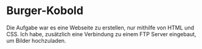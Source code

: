 # Burger-Kobold

Die Aufgabe war es eine Webseite zu erstellen, nur mithilfe von HTML und CSS.
Ich habe, zusätzlich eine Verbindung zu einem FTP Server eingebaut, um Bilder hochzuladen.

